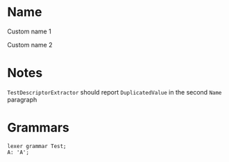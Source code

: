 # Name

Custom name 1

Custom name 2

# Notes

`TestDescriptorExtractor` should report `DuplicatedValue` in the second `Name` paragraph 

# Grammars

```antlrv4
lexer grammar Test;
A: 'A';
```